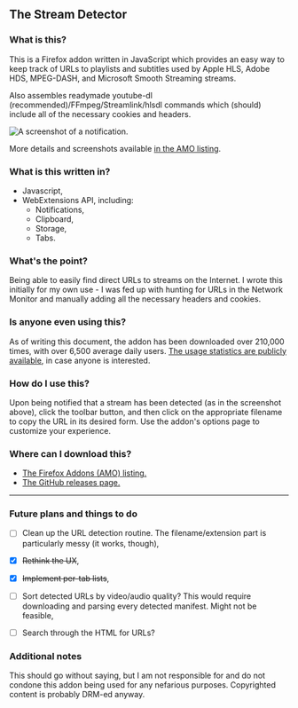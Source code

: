 ## The Stream Detector
### What is this?
This is a Firefox addon written in JavaScript which provides an easy way to keep track of URLs to playlists and subtitles used by Apple HLS, Adobe HDS, MPEG-DASH, and Microsoft Smooth Streaming streams.

Also assembles readymade youtube-dl (recommended)/FFmpeg/Streamlink/hlsdl commands which (should) include all of the necessary cookies and headers.

![A screenshot of a notification.](https://addons.cdn.mozilla.net/user-media/previews/thumbs/204/204893.png?modified=1543520749)

More details and screenshots available [in the AMO listing](https://addons.mozilla.org/en-US/firefox/addon/hls-stream-detector/).

### What is this written in?
- Javascript,
- WebExtensions API, including:
	* Notifications,
	* Clipboard,
	* Storage,
	* Tabs.

### What's the point?
Being able to easily find direct URLs to streams on the Internet. I wrote this initially for my own use - I was fed up with hunting for URLs in the Network Monitor and manually adding all the necessary headers and cookies.

### Is anyone even using this?
As of writing this document, the addon has been downloaded over 210,000 times, with over 6,500 average daily users. [The usage statistics are publicly available](https://addons.mozilla.org/en-US/firefox/addon/hls-stream-detector/statistics/), in case anyone is interested.

### How do I use this?
Upon being notified that a stream has been detected (as in the screenshot above), click the toolbar button, and then click on the appropriate filename to copy the URL in its desired form. Use the addon's options page to customize your experience.

### Where can I download this?
- [The Firefox Addons (AMO) listing.](https://addons.mozilla.org/en-US/firefox/addon/hls-stream-detector/)
- [The GitHub releases page.](https://github.com/rowrawer/stream-detector/releases)

---

### Future plans and things to do
- [ ] Clean up the URL detection routine. The filename/extension part is particularly messy (it works, though),
- [x] ~~Rethink the UX~~,
- [x] ~~Implement per-tab lists~~,
- [ ] Sort detected URLs by video/audio quality? This would require downloading and parsing every detected manifest. Might not be feasible,
- [ ] Search through the HTML for URLs?


### Additional notes
This should go without saying, but I am not responsible for and do not condone this addon being used for any nefarious purposes. Copyrighted content is probably DRM-ed anyway.
